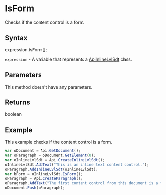 # IsForm

Checks if the content control is a form.

## Syntax

expression.IsForm();

`expression` - A variable that represents a [ApiInlineLvlSdt](../ApiInlineLvlSdt.md) class.

## Parameters

This method doesn't have any parameters.

## Returns

boolean

## Example

This example checks if the content control is a form.

```javascript
var oDocument = Api.GetDocument();
var oParagraph = oDocument.GetElement(0);
var oInlineLvlSdt = Api.CreateInlineLvlSdt();
oInlineLvlSdt.AddText("This is an inline text content control.");
oParagraph.AddInlineLvlSdt(oInlineLvlSdt);
var bForm = oInlineLvlSdt.IsForm();
oParagraph = Api.CreateParagraph();
oParagraph.AddText("The first content control from this document is a form: " + bForm);
oDocument.Push(oParagraph);
```
